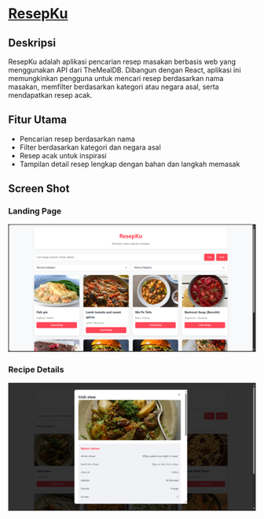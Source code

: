 # [ResepKu](https://resep-ku-alvian.vercel.app)
## Deskripsi
ResepKu adalah aplikasi pencarian resep masakan berbasis web yang menggunakan API dari TheMealDB. Dibangun dengan React, aplikasi ini memungkinkan pengguna untuk mencari resep berdasarkan nama masakan, memfilter berdasarkan kategori atau negara asal, serta mendapatkan resep acak.
## Fitur Utama
- Pencarian resep berdasarkan nama
- Filter berdasarkan kategori dan negara asal
- Resep acak untuk inspirasi
- Tampilan detail resep lengkap dengan bahan dan langkah memasak
## Screen Shot
### Landing Page
![Landing Page](screenshots/ResepKu-landing_page.png)

### Recipe Details
![Landing Page](screenshots/ResepKu-recipe_details.png)
